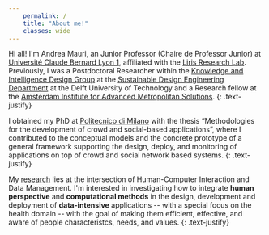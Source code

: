 ```yaml
---
    permalink: /
    title: "About me!"
    classes: wide
---
```


Hi all! I'm Andrea Mauri, an Junior Professor (Chaire de Professor Junior) at [Université Claude Bernard Lyon 1](https://www.univ-lyon1.fr/), affiliated with the [Liris Research Lab](https://liris.cnrs.fr/). Previously, I was a Postdoctoral Researcher within the [Knowledge and Intelligence Design Group](https://www.tudelft.nl/io/over-io/afdelingen/sustainable-design-engineering/kind/) at the [Sustainable Design Engineering Department](https://www.tudelft.nl/en/ide/about-ide/departments/sustainable-design-engineering/) at the Delft University of Technology and a Research fellow at the [Amsterdam Institute for Advanced Metropolitan Solutions](https://www.ams-institute.org/).
{: .text-justify}

I obtained my PhD at [Politecnico di Milano](https://www.polimi.it/) with the thesis “Methodologies for the development of crowd and social-based applications”, where I contributed to the conceptual models and the concrete prototype of a general framework supporting the design, deploy, and monitoring of applications on top of crowd and social network based systems.
{: .text-justify}

My [research](/research/) lies at the intersection of Human-Computer Interaction and Data Management. I'm interested in investigating how to integrate **human perspective** and **computational methods** in the design, development and deployment of **data-intensive** applications -- with a special focus on the health domain -- with the goal of making them efficient, effective, and aware of people characteristcs, needs, and values.
{: .text-justify}
